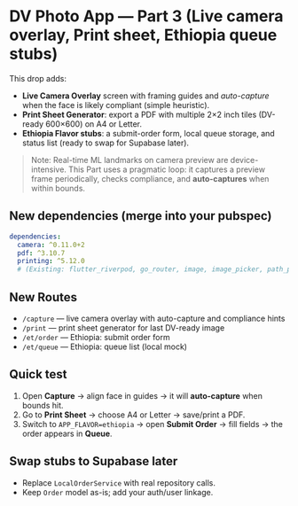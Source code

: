 
# DV Photo App — Part 3 (Live camera overlay, Print sheet, Ethiopia queue stubs)

This drop adds:
- **Live Camera Overlay** screen with framing guides and *auto-capture* when the face is likely compliant (simple heuristic).
- **Print Sheet Generator**: export a PDF with multiple 2×2 inch tiles (DV-ready 600×600) on A4 or Letter.
- **Ethiopia Flavor stubs**: a submit-order form, local queue storage, and status list (ready to swap for Supabase later).

> Note: Real-time ML landmarks on camera preview are device-intensive. This Part uses a pragmatic loop:
> it captures a preview frame periodically, checks compliance, and **auto-captures** when within bounds.

## New dependencies (merge into your pubspec)
```yaml
dependencies:
  camera: ^0.11.0+2
  pdf: ^3.10.7
  printing: ^5.12.0
  # (Existing: flutter_riverpod, go_router, image, image_picker, path_provider, google_mlkit_face_detection)
```

## New Routes
- `/capture` — live camera overlay with auto-capture and compliance hints
- `/print` — print sheet generator for last DV-ready image
- `/et/order` — Ethiopia: submit order form
- `/et/queue` — Ethiopia: queue list (local mock)

## Quick test
1. Open **Capture** → align face in guides → it will **auto-capture** when bounds hit.
2. Go to **Print Sheet** → choose A4 or Letter → save/print a PDF.
3. Switch to `APP_FLAVOR=ethiopia` → open **Submit Order** → fill fields → the order appears in **Queue**.

## Swap stubs to Supabase later
- Replace `LocalOrderService` with real repository calls.
- Keep `Order` model as-is; add your auth/user linkage.

